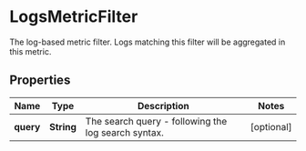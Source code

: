 

# LogsMetricFilter

The log-based metric filter. Logs matching this filter will be aggregated in this metric.

## Properties

Name | Type | Description | Notes
------------ | ------------- | ------------- | -------------
**query** | **String** | The search query - following the log search syntax. |  [optional]



